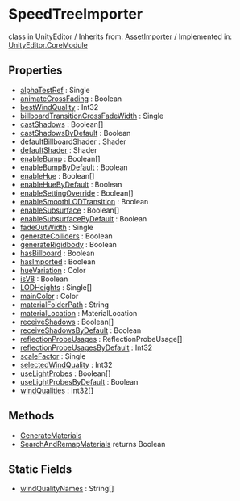 # SpeedTreeImporter
class in UnityEditor
 / Inherits from: <a href="https://docs.unity3d.com/6000.0/Documentation/ScriptReference/AssetImporter.html">AssetImporter</a> / Implemented in: <a href="https://docs.unity3d.com/6000.0/Documentation/ScriptReference/UnityEditor.CoreModule.html">UnityEditor.CoreModule</a>

## Properties
- <a href="https://docs.unity3d.com/6000.0/Documentation/ScriptReference/SpeedTreeImporter-alphaTestRef.html">alphaTestRef</a> : Single
- <a href="https://docs.unity3d.com/6000.0/Documentation/ScriptReference/SpeedTreeImporter-animateCrossFading.html">animateCrossFading</a> : Boolean
- <a href="https://docs.unity3d.com/6000.0/Documentation/ScriptReference/SpeedTreeImporter-bestWindQuality.html">bestWindQuality</a> : Int32
- <a href="https://docs.unity3d.com/6000.0/Documentation/ScriptReference/SpeedTreeImporter-billboardTransitionCrossFadeWidth.html">billboardTransitionCrossFadeWidth</a> : Single
- <a href="https://docs.unity3d.com/6000.0/Documentation/ScriptReference/SpeedTreeImporter-castShadows.html">castShadows</a> : Boolean[]
- <a href="https://docs.unity3d.com/6000.0/Documentation/ScriptReference/SpeedTreeImporter-castShadowsByDefault.html">castShadowsByDefault</a> : Boolean
- <a href="https://docs.unity3d.com/6000.0/Documentation/ScriptReference/SpeedTreeImporter-defaultBillboardShader.html">defaultBillboardShader</a> : Shader
- <a href="https://docs.unity3d.com/6000.0/Documentation/ScriptReference/SpeedTreeImporter-defaultShader.html">defaultShader</a> : Shader
- <a href="https://docs.unity3d.com/6000.0/Documentation/ScriptReference/SpeedTreeImporter-enableBump.html">enableBump</a> : Boolean[]
- <a href="https://docs.unity3d.com/6000.0/Documentation/ScriptReference/SpeedTreeImporter-enableBumpByDefault.html">enableBumpByDefault</a> : Boolean
- <a href="https://docs.unity3d.com/6000.0/Documentation/ScriptReference/SpeedTreeImporter-enableHue.html">enableHue</a> : Boolean[]
- <a href="https://docs.unity3d.com/6000.0/Documentation/ScriptReference/SpeedTreeImporter-enableHueByDefault.html">enableHueByDefault</a> : Boolean
- <a href="https://docs.unity3d.com/6000.0/Documentation/ScriptReference/SpeedTreeImporter-enableSettingOverride.html">enableSettingOverride</a> : Boolean[]
- <a href="https://docs.unity3d.com/6000.0/Documentation/ScriptReference/SpeedTreeImporter-enableSmoothLODTransition.html">enableSmoothLODTransition</a> : Boolean
- <a href="https://docs.unity3d.com/6000.0/Documentation/ScriptReference/SpeedTreeImporter-enableSubsurface.html">enableSubsurface</a> : Boolean[]
- <a href="https://docs.unity3d.com/6000.0/Documentation/ScriptReference/SpeedTreeImporter-enableSubsurfaceByDefault.html">enableSubsurfaceByDefault</a> : Boolean
- <a href="https://docs.unity3d.com/6000.0/Documentation/ScriptReference/SpeedTreeImporter-fadeOutWidth.html">fadeOutWidth</a> : Single
- <a href="https://docs.unity3d.com/6000.0/Documentation/ScriptReference/SpeedTreeImporter-generateColliders.html">generateColliders</a> : Boolean
- <a href="https://docs.unity3d.com/6000.0/Documentation/ScriptReference/SpeedTreeImporter-generateRigidbody.html">generateRigidbody</a> : Boolean
- <a href="https://docs.unity3d.com/6000.0/Documentation/ScriptReference/SpeedTreeImporter-hasBillboard.html">hasBillboard</a> : Boolean
- <a href="https://docs.unity3d.com/6000.0/Documentation/ScriptReference/SpeedTreeImporter-hasImported.html">hasImported</a> : Boolean
- <a href="https://docs.unity3d.com/6000.0/Documentation/ScriptReference/SpeedTreeImporter-hueVariation.html">hueVariation</a> : Color
- <a href="https://docs.unity3d.com/6000.0/Documentation/ScriptReference/SpeedTreeImporter-isV8.html">isV8</a> : Boolean
- <a href="https://docs.unity3d.com/6000.0/Documentation/ScriptReference/SpeedTreeImporter-LODHeights.html">LODHeights</a> : Single[]
- <a href="https://docs.unity3d.com/6000.0/Documentation/ScriptReference/SpeedTreeImporter-mainColor.html">mainColor</a> : Color
- <a href="https://docs.unity3d.com/6000.0/Documentation/ScriptReference/SpeedTreeImporter-materialFolderPath.html">materialFolderPath</a> : String
- <a href="https://docs.unity3d.com/6000.0/Documentation/ScriptReference/SpeedTreeImporter-materialLocation.html">materialLocation</a> : MaterialLocation
- <a href="https://docs.unity3d.com/6000.0/Documentation/ScriptReference/SpeedTreeImporter-receiveShadows.html">receiveShadows</a> : Boolean[]
- <a href="https://docs.unity3d.com/6000.0/Documentation/ScriptReference/SpeedTreeImporter-receiveShadowsByDefault.html">receiveShadowsByDefault</a> : Boolean
- <a href="https://docs.unity3d.com/6000.0/Documentation/ScriptReference/SpeedTreeImporter-reflectionProbeUsages.html">reflectionProbeUsages</a> : ReflectionProbeUsage[]
- <a href="https://docs.unity3d.com/6000.0/Documentation/ScriptReference/SpeedTreeImporter-reflectionProbeUsagesByDefault.html">reflectionProbeUsagesByDefault</a> : Int32
- <a href="https://docs.unity3d.com/6000.0/Documentation/ScriptReference/SpeedTreeImporter-scaleFactor.html">scaleFactor</a> : Single
- <a href="https://docs.unity3d.com/6000.0/Documentation/ScriptReference/SpeedTreeImporter-selectedWindQuality.html">selectedWindQuality</a> : Int32
- <a href="https://docs.unity3d.com/6000.0/Documentation/ScriptReference/SpeedTreeImporter-useLightProbes.html">useLightProbes</a> : Boolean[]
- <a href="https://docs.unity3d.com/6000.0/Documentation/ScriptReference/SpeedTreeImporter-useLightProbesByDefault.html">useLightProbesByDefault</a> : Boolean
- <a href="https://docs.unity3d.com/6000.0/Documentation/ScriptReference/SpeedTreeImporter-windQualities.html">windQualities</a> : Int32[]

## Methods
- <a href="https://docs.unity3d.com/6000.0/Documentation/ScriptReference/SpeedTreeImporter.GenerateMaterials.html">GenerateMaterials</a>
- <a href="https://docs.unity3d.com/6000.0/Documentation/ScriptReference/SpeedTreeImporter.SearchAndRemapMaterials.html">SearchAndRemapMaterials</a> returns Boolean

## Static Fields
- <a href="https://docs.unity3d.com/6000.0/Documentation/ScriptReference/SpeedTreeImporter-windQualityNames.html">windQualityNames</a> : String[]
